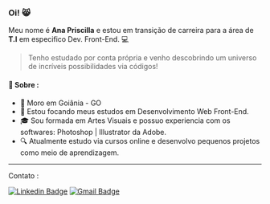 ### **Oi!** 😸


Meu nome é **Ana Priscilla** e estou em transição de carreira para a área de **T.I** em especifico Dev. Front-End. 💻


> Tenho estudado por conta própria e venho descobrindo um universo de incríveis possibilidades via códigos! 

#### 💬 **Sobre :** 
- 📍 Moro em Goiânia - GO
- 🦏 Estou focando meus estudos em Desenvolvimento Web Front-End.
- 🎓 Sou formada em Artes Visuais e possuo experiencia com os softwares: Photoshop | Illustrator da Adobe. 
- 🔍  Atualmente estudo via cursos online e desenvolvo pequenos projetos como meio de aprendizagem.


---
Contato :

  [![Linkedin Badge](https://img.shields.io/badge/-LinkedIn-blue?style=flat-square&logo=Linkedin&logoColor=white&link=https://www.linkedin.com/in/anapriscilla/)](https://www.linkedin.com/in/anapriscilla/) [![Gmail Badge](https://img.shields.io/badge/-Gmail-c14438?style=flat-square&logo=Gmail&logoColor=white&link=mailto:web.anapriscilla@gmail.com)](mailto:web.anapriscilla@gmail.com)
